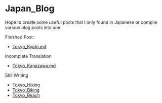 # Japan_Blog

Hope to create some useful posts that I only found in Japanese or compile various blog posts into one.

Finished Post:
* [Tokyo_Kyoto.md](Tokyo_Kyoto.md)

Incomplete Translation
* [Tokyo_Kanazawa.md](Tokyo_Kanazawa.md)

Still Writing
* [Tokyo_Hiking](Tokyo_Hiking.md)
* [Tokyo_Biking](Tokyo_Biking.md)
* [Tokyo_Beach](Tokyo_Beach.md)